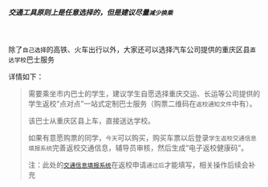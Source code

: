 ##### 交通工具原则上是任意选择的，但是建议尽量`减少换乘`

<br>

除了`自己选择`的高铁、火车出行以外，大家还可以选择汽车公司提供的重庆区县`直达学校`巴士服务

详情如下：

> 需要乘坐市内巴士的学生，建议学生自愿选择重庆交运、长运等公司提供的学生返校“点对点”一站式定制巴士服务（购票二维码在`返校通知文件`中有）。
>
> 该巴士从重庆区县上车，直接送达学校。
>
> 如果有意愿购票的同学，`今天`可以购买，购买车票以后登录`学生返校交通信息填报系统`完善返校交通信息，辅导员审核，然后生成“电子返校健康码”。
>
> 注：此处的[`交通信息填报系统`](http://eip.cswu.cn/EIP/tabPage.jsp?url=/nonlogin/elobby/service/start.htm?sid=fxwpspwfpksdmsxmbedfdbjimzwx5wzn&title=xsfx)在返校申请`通过后`才能填写，相关操作后续会补充